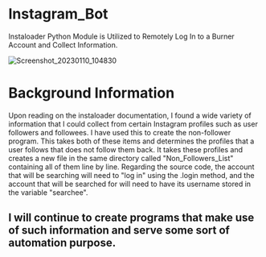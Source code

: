 # Instagram_Bot
Instaloader Python Module is Utilized to Remotely Log In to a Burner Account and Collect Information.

![Screenshot_20230110_104830](https://user-images.githubusercontent.com/120439586/211612693-6e33acfd-7f91-49d0-9b1c-d3769b963a50.png)

# Background Information

Upon reading on the instaloader documentation, I found a wide variety of information that I could collect from certain Instagram profiles such as 
user followers and followees. I have used this to create the non-follower program. This takes both of these items and determines the profiles that
a user follows that does not follow them back. It takes these profiles and creates a new file in the same directory called "Non_Followers_List"
containing all of them line by line. Regarding the source code, the account that will be searching will need to "log in" using the .login method,
and the account that will be searched for will need to have its username stored in the variable "searchee".

## I will continue to create programs that make use of such information and serve some sort of automation purpose.

